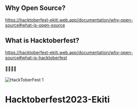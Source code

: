 ## Why Open Source?

https://hacktoberfest-ekiti.web.app/documentation/why-open-source#what-is-open-source

## What is Hacktoberfest?

https://hacktoberfest-ekiti.web.app/documentation/why-open-source#what-is-hacktoberfest

#### 🚀🚀🚀🚀

![HackToberFest 1](https://github.com/OSCA-Ado-Ekiti/Hacktoberfest2023-Ekiti/assets/85078495/78d1209a-3c3c-4097-81f1-aaf1f81733c0)

# Hacktoberfest2023-Ekiti


